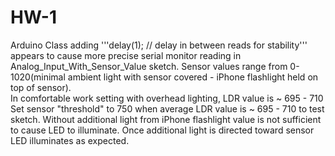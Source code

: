 # HW-1
Arduino Class
adding '''delay(1);        // delay in between reads for stability''' appears to cause more precise serial monitor reading in Analog_Input_With_Sensor_Value sketch.
Sensor values range from 0-1020(minimal ambient light with sensor covered - iPhone flashlight held on top of sensor).  
In comfortable work setting with overhead lighting, LDR value is ~ 695 - 710 
Set sensor "threshold" to 750 when average LDR value is ~ 695 - 710 to test sketch.  Without additional light from iPhone flashlight value is not sufficient to cause LED to illuminate.  Once additional light is directed toward sensor LED illuminates as expected.
